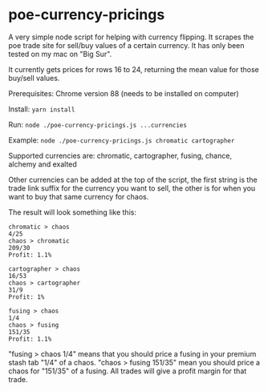 # poe-currency-pricings

A very simple node script for helping with currency flipping. It scrapes the poe trade site for sell/buy values of a certain currency. It has only been tested on my mac on "Big Sur".

It currently gets prices for rows 16 to 24, returning the mean value for those buy/sell values.

Prerequisites: Chrome version 88 (needs to be installed on computer)

Install: `yarn install`

Run: `node ./poe-currency-pricings.js ...currencies`

Example: `node ./poe-currency-pricings.js chromatic cartographer`

Supported currencies are: chromatic, cartographer, fusing, chance, alchemy and exalted

Other currencies can be added at the top of the script, the first string is the trade link suffix for the currency you want to sell, the other is for when you want to buy that same currency for chaos.

The result will look something like this:

```
chromatic > chaos
4/25
chaos > chromatic
209/30
Profit: 1.1%

cartographer > chaos
16/53
chaos > cartographer
31/9
Profit: 1%

fusing > chaos
1/4
chaos > fusing
151/35
Profit: 1.1%
```

"fusing > chaos 1/4" means that you should price a fusing in your premium stash tab "1/4" of a chaos. "chaos > fusing 151/35" mean you should price a chaos for "151/35" of a fusing. All trades will give a profit margin for that trade.
